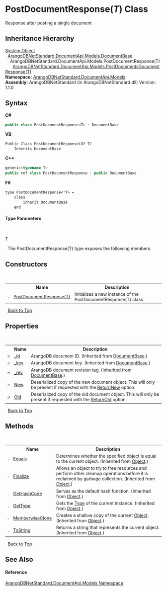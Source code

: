 # PostDocumentResponse(*T*) Class
 

Response after posting a single document


## Inheritance Hierarchy
<a href="https://docs.microsoft.com/dotnet/api/system.object" target="_blank" rel="noopener noreferrer">System.Object</a><br />&nbsp;&nbsp;<a href="a5eaa0e0-20e6-6527-df46-e76faa3ec20a">ArangoDBNetStandard.DocumentApi.Models.DocumentBase</a><br />&nbsp;&nbsp;&nbsp;&nbsp;ArangoDBNetStandard.DocumentApi.Models.PostDocumentResponse(T)<br />&nbsp;&nbsp;&nbsp;&nbsp;&nbsp;&nbsp;<a href="27f3acab-702c-85c3-4d52-3ac68a0a13b8">ArangoDBNetStandard.DocumentApi.Models.PostDocumentsDocumentResponse(T)</a><br />
**Namespace:**&nbsp;<a href="81a73561-cfc6-64b8-9923-29f0333f4867">ArangoDBNetStandard.DocumentApi.Models</a><br />**Assembly:**&nbsp;ArangoDBNetStandard (in ArangoDBNetStandard.dll) Version: 1.1.0

## Syntax

**C#**<br />
``` C#
public class PostDocumentResponse<T> : DocumentBase

```

**VB**<br />
``` VB
Public Class PostDocumentResponse(Of T)
	Inherits DocumentBase
```

**C++**<br />
``` C++
generic<typename T>
public ref class PostDocumentResponse : public DocumentBase
```

**F#**<br />
``` F#
type PostDocumentResponse<'T> =  
    class
        inherit DocumentBase
    end
```


#### Type Parameters
&nbsp;<dl><dt>T</dt><dd /></dl>&nbsp;
The PostDocumentResponse(T) type exposes the following members.


## Constructors
&nbsp;<table><tr><th></th><th>Name</th><th>Description</th></tr><tr><td>![Public method](media/pubmethod.gif "Public method")</td><td><a href="0a540afa-9ec7-a9de-b061-20f78817110e">PostDocumentResponse(T)</a></td><td>
Initializes a new instance of the PostDocumentResponse(T) class</td></tr></table>&nbsp;
<a href="#postdocumentresponse(*t*)-class">Back to Top</a>

## Properties
&nbsp;<table><tr><th></th><th>Name</th><th>Description</th></tr><tr><td>![Public property](media/pubproperty.gif "Public property")</td><td><a href="a0476557-4a19-0eae-f9e6-bf05599ad283">_id</a></td><td>
ArangoDB document ID.
 (Inherited from <a href="a5eaa0e0-20e6-6527-df46-e76faa3ec20a">DocumentBase</a>.)</td></tr><tr><td>![Public property](media/pubproperty.gif "Public property")</td><td><a href="12b077b9-8dd6-3303-069d-e132c7a8c710">_key</a></td><td>
ArangoDB document key.
 (Inherited from <a href="a5eaa0e0-20e6-6527-df46-e76faa3ec20a">DocumentBase</a>.)</td></tr><tr><td>![Public property](media/pubproperty.gif "Public property")</td><td><a href="94e9ac20-6fa8-2d8d-8804-795d19fe03ec">_rev</a></td><td>
ArangoDB document revision tag.
 (Inherited from <a href="a5eaa0e0-20e6-6527-df46-e76faa3ec20a">DocumentBase</a>.)</td></tr><tr><td>![Public property](media/pubproperty.gif "Public property")</td><td><a href="bc67f61c-db50-7902-969f-2bb2984f5050">New</a></td><td>
Deserialized copy of the new document object. This will only be present if requested with the <a href="b15da2b2-ae3c-0fe6-7e7b-f17d6c7080ae">ReturnNew</a> option.</td></tr><tr><td>![Public property](media/pubproperty.gif "Public property")</td><td><a href="fc184018-44ee-6e39-31db-62eff606ebb0">Old</a></td><td>
Deserialized copy of the old document object. This will only be present if requested with the <a href="0efbcbe9-dc3f-2426-d9ca-8702cdd504db">ReturnOld</a> option.</td></tr></table>&nbsp;
<a href="#postdocumentresponse(*t*)-class">Back to Top</a>

## Methods
&nbsp;<table><tr><th></th><th>Name</th><th>Description</th></tr><tr><td>![Public method](media/pubmethod.gif "Public method")</td><td><a href="https://docs.microsoft.com/dotnet/api/system.object.equals#system-object-equals(system-object)" target="_blank" rel="noopener noreferrer">Equals</a></td><td>
Determines whether the specified object is equal to the current object.
 (Inherited from <a href="https://docs.microsoft.com/dotnet/api/system.object" target="_blank" rel="noopener noreferrer">Object</a>.)</td></tr><tr><td>![Protected method](media/protmethod.gif "Protected method")</td><td><a href="https://docs.microsoft.com/dotnet/api/system.object.finalize#system-object-finalize" target="_blank" rel="noopener noreferrer">Finalize</a></td><td>
Allows an object to try to free resources and perform other cleanup operations before it is reclaimed by garbage collection.
 (Inherited from <a href="https://docs.microsoft.com/dotnet/api/system.object" target="_blank" rel="noopener noreferrer">Object</a>.)</td></tr><tr><td>![Public method](media/pubmethod.gif "Public method")</td><td><a href="https://docs.microsoft.com/dotnet/api/system.object.gethashcode#system-object-gethashcode" target="_blank" rel="noopener noreferrer">GetHashCode</a></td><td>
Serves as the default hash function.
 (Inherited from <a href="https://docs.microsoft.com/dotnet/api/system.object" target="_blank" rel="noopener noreferrer">Object</a>.)</td></tr><tr><td>![Public method](media/pubmethod.gif "Public method")</td><td><a href="https://docs.microsoft.com/dotnet/api/system.object.gettype#system-object-gettype" target="_blank" rel="noopener noreferrer">GetType</a></td><td>
Gets the <a href="https://docs.microsoft.com/dotnet/api/system.type" target="_blank" rel="noopener noreferrer">Type</a> of the current instance.
 (Inherited from <a href="https://docs.microsoft.com/dotnet/api/system.object" target="_blank" rel="noopener noreferrer">Object</a>.)</td></tr><tr><td>![Protected method](media/protmethod.gif "Protected method")</td><td><a href="https://docs.microsoft.com/dotnet/api/system.object.memberwiseclone#system-object-memberwiseclone" target="_blank" rel="noopener noreferrer">MemberwiseClone</a></td><td>
Creates a shallow copy of the current <a href="https://docs.microsoft.com/dotnet/api/system.object" target="_blank" rel="noopener noreferrer">Object</a>.
 (Inherited from <a href="https://docs.microsoft.com/dotnet/api/system.object" target="_blank" rel="noopener noreferrer">Object</a>.)</td></tr><tr><td>![Public method](media/pubmethod.gif "Public method")</td><td><a href="https://docs.microsoft.com/dotnet/api/system.object.tostring#system-object-tostring" target="_blank" rel="noopener noreferrer">ToString</a></td><td>
Returns a string that represents the current object.
 (Inherited from <a href="https://docs.microsoft.com/dotnet/api/system.object" target="_blank" rel="noopener noreferrer">Object</a>.)</td></tr></table>&nbsp;
<a href="#postdocumentresponse(*t*)-class">Back to Top</a>

## See Also


#### Reference
<a href="81a73561-cfc6-64b8-9923-29f0333f4867">ArangoDBNetStandard.DocumentApi.Models Namespace</a><br />